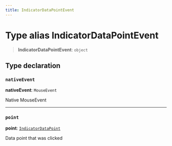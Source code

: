 ```yaml
---
title: IndicatorDataPointEvent
---
```


# Type alias IndicatorDataPointEvent

> **IndicatorDataPointEvent**: `object`

## Type declaration

### `nativeEvent`

**nativeEvent**: `MouseEvent`

Native MouseEvent

***

### `point`

**point**: [`IndicatorDataPoint`](type-alias.IndicatorDataPoint.md)

Data point that was clicked
